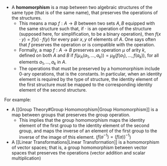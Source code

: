 
- A **homomorphism** is a map between two algebraic structures of the same type (that is of the same name), that preserves the operations of the structures. 
	- This means a map $\displaystyle f:A\to B$ between two sets $\displaystyle A, \displaystyle B$ equipped with the same structure such that, if $\cdot$ is an operation of the structure (supposed here, for simplification, to be a binary operation), then $\displaystyle f(x\cdot y)=f(x)\cdot f(y)$ for every pair $x, y$ of elements of $A$. One says often that $f$ preserves the operation or is compatible with the operation.
	- Formally, a map $\displaystyle f:A\to B$ preserves an operation $\displaystyle \mu$ of arity $\displaystyle k$, defined on both $\displaystyle A$ and $\displaystyle B$ if $\displaystyle f(\mu _{A}(a_{1},\ldots ,a_{k}))=\mu _{B}(f(a_{1}),\ldots ,f(a_{k}))$, for all elements $\displaystyle a_{1},...,a_{k}$ in $\displaystyle A.$
	- The operations that must be preserved by a homomorphism include 0-ary operations, that is the constants. In particular, when an identity element is required by the type of structure, the identity element of the first structure must be mapped to the corresponding identity element of the second structure.

For example:

- A [[Group Theory#Group Homomorphism|Group Homomorphism]] is a map between groups that preserves the group operation. 
	- This implies that the group homomorphism maps the identity element of the first group to the identity element of the second group, and maps the inverse of an element of the first group to the inverse of the image of this element. ($\displaystyle f(a^{-1}) = \left(f(a)\right)^{-1}$)
- A [[Linear Transformations|Linear Transformation]] is a homomorphism of vector spaces; that is, a group homomorphism between vector spaces that preserves the operations (vector addition and scalar multiplication)

